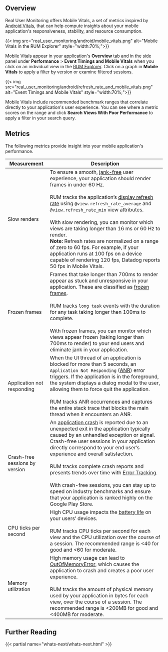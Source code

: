 ## Overview

Real User Monitoring offers Mobile Vitals, a set of metrics inspired by [Android Vitals][1], that can help compute insights about your mobile application's responsiveness, stability, and resource consumption. 

{{< img src="real_user_monitoring/android/mobile_vitals.png" alt="Mobile Vitals in the RUM Explorer" style="width:70%;">}}

Mobile Vitals appear in your application's **Overview** tab and in the side panel under **Performance** > **Event Timings and Mobile Vitals** when you click on an individual view in the [RUM Explorer][3]. Click on a graph in **Mobile Vitals** to apply a filter by version or examine filtered sessions. 

{{< img src="real_user_monitoring/android/refresh_rate_and_mobile_vitals.png" alt="Event Timings and Mobile Vitals" style="width:70%;">}}

Mobile Vitals include recommended benchmark ranges that correlate directly to your application's user experience. You can see where a metric scores on the range and click **Search Views With Poor Performance** to apply a filter in your search query.

## Metrics

The following metrics provide insight into your mobile application's performance.

| Measurement                    | Description                                                                                                                                                                                                                                                                                                                                                                                                                                                                                                                                                                                                       |
|--------------------------------|-------------------------------------------------------------------------------------------------------------------------------------------------------------------------------------------------------------------------------------------------------------------------------------------------------------------------------------------------------------------------------------------------------------------------------------------------------------------------------------------------------------------------------------------------------------------------------------------------------------------|
| Slow renders                   | To ensure a smooth, [jank-free][5] user experience, your application should render frames in under 60 Hz. <br /><br />  RUM tracks the application’s [display refresh rate][6] using `@view.refresh_rate_average` and `@view.refresh_rate_min` view attributes. <br /><br />  With slow rendering, you can monitor which views are taking longer than 16 ms or 60 Hz to render. <br /> **Note:** Refresh rates are normalized on a range of zero to 60 fps. For example, if your application runs at 100 fps on a device capable of rendering 120 fps, Datadog reports 50 fps in Mobile Vitals. |
| Frozen frames                  | Frames that take longer than 700ms to render appear as stuck and unresponsive in your application. These are classified as [frozen frames][7]. <br /><br />  RUM tracks `long task` events with the duration for any task taking longer then 100ms to complete. <br /><br />  With frozen frames, you can monitor which views appear frozen (taking longer than 700ms to render) to your end users and eliminate jank in your application.                                                                                                                                                                                                 |
| Application not responding     | When the UI thread of an application is blocked for more than 5 seconds, an `Application Not Responding` ([ANR][8]) error triggers. If the application is in the foreground, the system displays a dialog modal to the user, allowing them to force quit the application. <br /><br />   RUM tracks ANR occurrences and captures the entire stack trace that blocks the main thread when it encounters an ANR.                                                                                                                                                                                                                              |
| Crash-free sessions by version | An [application crash][9] is reported due to an unexpected exit in the application typically caused by an unhandled exception or signal. Crash-free user sessions in your application directly correspond to  your end user’s experience and overall satisfaction. <br /><br />   RUM tracks complete crash reports and presents trends over time with [Error Tracking][10]. <br /><br />  With crash-free sessions, you can stay up to speed on industry benchmarks and ensure that your application is ranked highly on the Google Play Store.                                                                                                 |
| CPU ticks per second           | High CPU usage impacts the [battery life][11] on your users’ devices.  <br /><br />  RUM tracks CPU ticks per second for each view and the CPU utilization over the course of a session. The recommended range is <40 for good and <60 for moderate.                                                                                                                                                                                                                                                                                                                                                         |
| Memory utilization             | High memory usage can lead to [OutOfMemoryError][12], which causes the application to crash and creates a poor user experience. <br /><br />  RUM tracks the amount of physical memory used by your application in bytes for each view, over the course of a session. The recommended range is <200MB for good and <400MB for moderate.                                                                                                                                                                                                                                                                                          |

## Further Reading

{{< partial name="whats-next/whats-next.html" >}}

[1]: https://developer.android.com/topic/performance/vitals
[2]: https://raw.githubusercontent.com/DataDog/dd-sdk-android/alai97/android-monitoring-mobile-vitals/docs/images/mobile_vitals.png
[3]: https://app.datadoghq.com/rum/explorer
[4]: https://raw.githubusercontent.com/DataDog/dd-sdk-android/alai97/android-monitoring-mobile-vitals/docs/images/refresh_rate_and_mobile_vitals.png
[5]: https://developer.android.com/topic/performance/vitals/render#common-jank
[6]: https://developer.android.com/guide/topics/media/frame-rate
[7]: https://developer.android.com/topic/performance/vitals/frozen
[8]: https://developer.android.com/topic/performance/vitals/anr
[9]: https://developer.android.com/topic/performance/vitals/crash
[10]: https://docs.datadoghq.com/real_user_monitoring/error_tracking/android
[11]: https://developer.android.com/topic/performance/power
[12]: https://developer.android.com/reference/java/lang/OutOfMemoryError